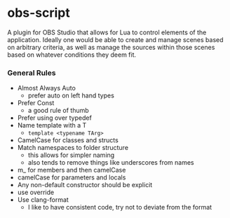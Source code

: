 # obs-script

A plugin for OBS Studio that allows for Lua to control elements of the application. Ideally one would be able to create and manage scenes based on arbitrary criteria, as well as manage the sources within those scenes based on whatever conditions they deem fit.

### General Rules
* Almost Always Auto
    * prefer auto on left hand types
* Prefer Const
    * a good rule of thumb
* Prefer using over typedef
* Name template with a T
    * ```template <typename TArg>```
* CamelCase for classes and structs
* Match namespaces to folder structure
    * this allows for simpler naming
    * also tends to remove things like underscores from names
* m_ for members and then camelCase
* camelCase for parameters and locals
* Any non-default constructor should be explicit
* use override
* Use clang-format
    * I like to have consistent code, try not to deviate from the format